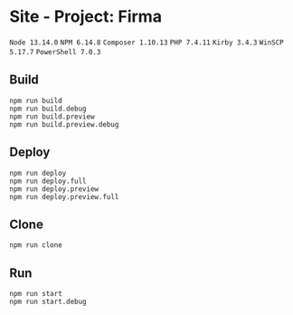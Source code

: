 # Site - Project: Firma

`Node 13.14.0` `NPM 6.14.8` `Composer 1.10.13` `PHP 7.4.11` `Kirby 3.4.3` `WinSCP 5.17.7` `PowerShell 7.0.3`

## Build
```
npm run build
npm run build.debug
npm run build.preview
npm run build.preview.debug
```

## Deploy
```
npm run deploy
npm run deploy.full
npm run deploy.preview
npm run deploy.preview.full
```

## Clone
```
npm run clone
```

## Run
```
npm run start
npm run start.debug
```
